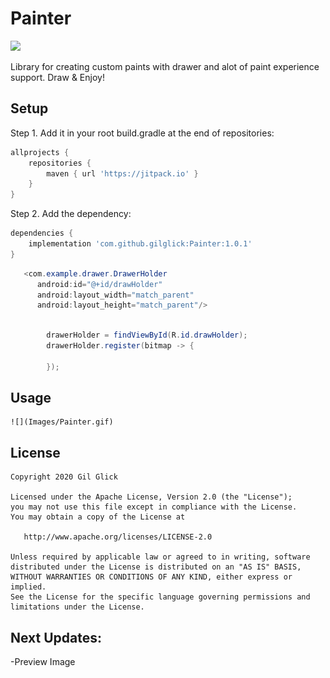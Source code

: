 # Painter
[![](https://jitpack.io/v/gilglick/Painter.svg)](https://jitpack.io/#gilglick/Painter)


Library for creating custom paints with drawer and alot of paint experience support. 
Draw & Enjoy!

## Setup
Step 1. Add it in your root build.gradle at the end of repositories:
```gradle
allprojects {
    repositories {
        maven { url 'https://jitpack.io' }
    }
}
```

Step 2. Add the dependency:
```gradle
dependencies {
    implementation 'com.github.gilglick:Painter:1.0.1'
}
```



```java
   <com.example.drawer.DrawerHolder
      android:id="@+id/drawHolder"
      android:layout_width="match_parent"
      android:layout_height="match_parent"/>


```

```java

        drawerHolder = findViewById(R.id.drawHolder);
        drawerHolder.register(bitmap -> {

        });              
```
## Usage 
    ![](Images/Painter.gif)

## License

    Copyright 2020 Gil Glick

    Licensed under the Apache License, Version 2.0 (the "License");
    you may not use this file except in compliance with the License.
    You may obtain a copy of the License at

       http://www.apache.org/licenses/LICENSE-2.0

    Unless required by applicable law or agreed to in writing, software
    distributed under the License is distributed on an "AS IS" BASIS,
    WITHOUT WARRANTIES OR CONDITIONS OF ANY KIND, either express or implied.
    See the License for the specific language governing permissions and
    limitations under the License.

## Next Updates:
  -Preview Image
